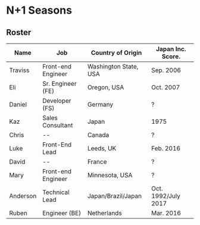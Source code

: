 # N+1 Seasons

## Roster

| Name     | Job                | Country of Origin     | Japan Inc. Score.   |
| -------- | ------------------ | --------------------- | ------------------- |
| Traviss  | Front-end Engineer | Washington State, USA | Sep. 2006           |
| Eli      | Sr. Engineer (FE)  | Oregon, USA           | Oct. 2007           |
| Daniel   | Developer (FS)     | Germany               | ?                   |
| Kaz      | Sales Consultant   | Japan                 | 1975                |
| Chris    | --                 | Canada                | ?                   |
| Luke     | Front-End Lead     | Leeds, UK             | Feb. 2016           |
| David    | --                 | France                | ?                   |
| Mary     | Front-end Engineer | Minnesota, USA        | ?                   |
| Anderson | Technical Lead     | Japan/Brazil/Japan    | Oct. 1992/July 2017 |
| Ruben    | Engineer (BE)      | Netherlands           | Mar. 2016           |
